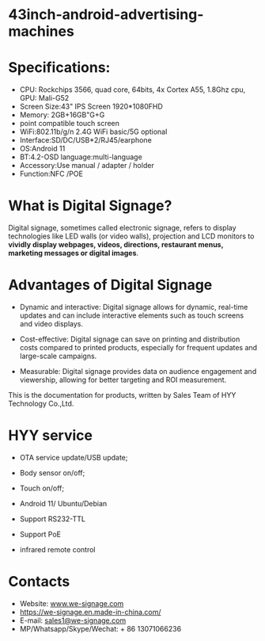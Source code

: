 # 43inch-android-advertising-machines

# Specifications:

- CPU: Rockchips 3566, quad core, 64bits, 4x Cortex A55, 1.8Ghz cpu, GPU: Mali-G52
- Screen Size:43" IPS Screen 1920*1080FHD
- Memory: 2GB+16GB"G+G
- point compatible touch screen
- WiFi:802.11b/g/n 2.4G WiFi basic/5G optional
- Interface:SD/DC/USB*2/RJ45/earphone
- OS:Android 11
- BT:4.2-OSD language:multi-language
- Accessory:Use manual / adapter / holder
- Function:NFC /POE

# What is Digital Signage?

Digital signage, sometimes called electronic signage, refers to display technologies like LED walls (or video walls), projection and LCD monitors to **vividly display webpages, videos, directions, restaurant menus, marketing messages or digital images**.

# Advantages of Digital Signage

- Dynamic and interactive: Digital signage allows for dynamic, real-time updates and can include interactive elements such as touch screens and video displays.

- Cost-effective: Digital signage can save on printing and distribution costs compared to printed products, especially for frequent updates and large-scale campaigns.

- Measurable: Digital signage provides data on audience engagement and viewership, allowing for better targeting and ROI measurement.

This is the documentation for products, written by Sales Team of HYY Technology Co.,Ltd.

# HYY service

- OTA service update/USB update;

- Body sensor on/off;

- Touch on/off;

- Android 11/ Ubuntu/Debian

- Support RS232-TTL

- Support PoE

- infrared remote control


# Contacts
- Website: www.we-signage.com
- https://we-signage.en.made-in-china.com/
- E-mail: sales1@we-signage.com
- MP/Whatsapp/Skype/Wechat: + 86 13071066236
